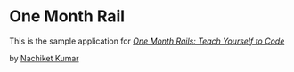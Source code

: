# One Month Rail

This is the sample application for
[*One Month Rails: Teach Yourself to Code*](http://onemonthrails.com)

by [Nachiket Kumar](http://nachiketkumar.com)
